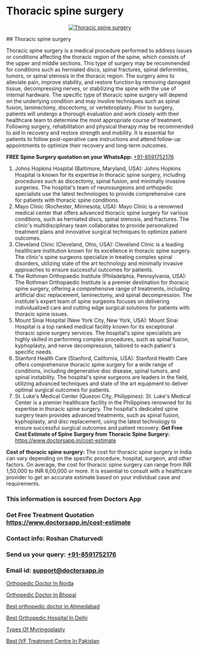 # Thoracic spine surgery

<p align="center">
  <a href="null">
    <img src="null" alt="Thoracic spine surgery">
  </a>
</p>
## Thoracic spine surgery

Thoracic spine surgery is a medical procedure performed to address issues or conditions affecting the thoracic region of the spine, which consists of the upper and middle sections. This type of surgery may be recommended for conditions such as herniated discs, spinal fractures, spinal deformities, tumors, or spinal stenosis in the thoracic region. The surgery aims to alleviate pain, improve stability, and restore function by removing damaged tissue, decompressing nerves, or stabilizing the spine with the use of internal hardware. The specific type of thoracic spine surgery will depend on the underlying condition and may involve techniques such as spinal fusion, laminectomy, discectomy, or vertebroplasty. Prior to surgery, patients will undergo a thorough evaluation and work closely with their healthcare team to determine the most appropriate course of treatment. Following surgery, rehabilitation and physical therapy may be recommended to aid in recovery and restore strength and mobility. It is essential for patients to follow post-operative care instructions and attend follow-up appointments to optimize their recovery and long-term outcomes.

**FREE Spine Surgery quotation on your WhatsApp:**  [+91-8591752176](https://api.whatsapp.com/send?phone=8591752176)

1) Johns Hopkins Hospital (Baltimore, Maryland, USA): Johns Hopkins Hospital is known for its expertise in thoracic spine surgery, including procedures such as discectomy, spinal fusion, and minimally invasive surgeries. The hospital's team of neurosurgeons and orthopedic specialists use the latest technologies to provide comprehensive care for patients with thoracic spine conditions.
2) Mayo Clinic (Rochester, Minnesota, USA): Mayo Clinic is a renowned medical center that offers advanced thoracic spine surgery for various conditions, such as herniated discs, spinal stenosis, and fractures. The clinic's multidisciplinary team collaborates to provide personalized treatment plans and innovative surgical techniques to optimize patient outcomes.
3) Cleveland Clinic (Cleveland, Ohio, USA): Cleveland Clinic is a leading healthcare institution known for its excellence in thoracic spine surgery. The clinic's spine surgeons specialize in treating complex spinal disorders, utilizing state of the art technology and minimally invasive approaches to ensure successful outcomes for patients.
4) The Rothman Orthopaedic Institute (Philadelphia, Pennsylvania, USA): The Rothman Orthopaedic Institute is a premier destination for thoracic spine surgery, offering a comprehensive range of treatments, including artificial disc replacement, laminectomy, and spinal decompression. The institute's expert team of spine surgeons focuses on delivering individualized care and cutting edge surgical solutions for patients with thoracic spine issues.
5) Mount Sinai Hospital (New York City, New York, USA): Mount Sinai Hospital is a top ranked medical facility known for its exceptional thoracic spine surgery services. The hospital's spine specialists are highly skilled in performing complex procedures, such as spinal fusion, kyphoplasty, and nerve decompression, tailored to each patient's specific needs.
6) Stanford Health Care (Stanford, California, USA): Stanford Health Care offers comprehensive thoracic spine surgery for a wide range of conditions, including degenerative disc disease, spinal tumors, and spinal instability. The hospital's spine surgeons are leaders in the field, utilizing advanced techniques and state of the art equipment to deliver optimal surgical outcomes for patients.
7) St. Luke's Medical Center (Quezon City, Philippines): St. Luke's Medical Center is a premier healthcare facility in the Philippines renowned for its expertise in thoracic spine surgery. The hospital's dedicated spine surgery team provides advanced treatments, such as spinal fusion, kyphoplasty, and disc replacement, using the latest technology to ensure successful surgical outcomes and patient recovery.
**Get Free Cost Estimate of Spine Surgery from Thoracic Spine Surgery:** https://www.doctorsapp.in/cost-estimate

**Cost of thoracic spine surgery:**
The cost for thoracic spine surgery in India can vary depending on the specific procedure, hospital, surgeon, and other factors. On average, the cost for thoracic spine surgery can range from INR 1,50,000 to INR 6,00,000 or more. It is essential to consult with a healthcare provider to get an accurate estimate based on your individual case and requirements.

### This information is sourced from Doctors App 
### Get Free Treatment Quotation https://www.doctorsapp.in/cost-estimate
### Contact info: Roshan Chaturvedi 
### Send us your query: [+91-8591752176](https://api.whatsapp.com/send?phone=8591752176) 
### Email id: support@doctorsapp.in

[Orthopedic Doctor In Noida](https://www.linkedin.com/pulse/orthopedic-doctor-noida-doctorsappin-hhcrc?trackingId=dx%2B348RAE2D%2By2vVJNf9YQ%3D%3D&lipi=urn%3Ali%3Apage%3Ad_flagship3_company_admin%3BcTUR6naWQkWjeA%2BR15noZQ%3D%3D)

[Orthopedic Doctor In Bhopal](https://www.linkedin.com/pulse/orthopedic-doctor-bhopal-knee-replacement-treatment-a2ike?trackingId=PFltbrFis%2F3txpT1RLD9OA%3D%3D&lipi=urn%3Ali%3Apage%3Ad_flagship3_company_admin%3BII%2FSNcWiSiigR90SV5cfEQ%3D%3D)

[Best orthopedic doctor in Ahmedabad](https://medium.com/@manish632504/best-orthopedic-doctor-in-ahmedabad-3091c9eab5cc)

[Best Orthopedic Hospital In Delhi](https://medium.com/@vimalrana22/best-orthopedic-hospital-in-delhi-9565707c1f53)

[Types Of Myringoplasty](https://doctors-apps.github.io/doctorsapp/types-of-myringoplasty)

[Best IVF Treatment Centre In Pakistan](https://doctors-apps.github.io/doctorsapp/best-ivf-treatment-centre-in-pakistan)

